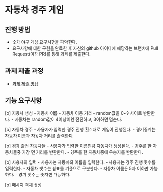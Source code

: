 # 자동차 경주 게임
## 진행 방법
* 숫자 야구 게임 요구사항을 파악한다.
* 요구사항에 대한 구현을 완료한 후 자신의 github 아이디에 해당하는 브랜치에 Pull Request(이하 PR)를 통해 과제를 제출한다.

## 과제 제출 과정
* [과제 제출 방법](https://github.com/next-step/nextstep-docs/tree/master/precourse)


## 기능 요구사항
[o] 자동차 생성
    - 자동차 이름
    - 자동차 이동 거리
    - random값을 0~9 사이로 반환한다.
    - 자동차는 random값이 4이상이면 전진하고, 3이하면 멈춘다.

[o] 자동차 경주
    - 사용자가 입력한 경주 진행 횟수대로 게임이 진행된다.
    - 경기중계는 자동차 이름과 자동차 거리를 출력한다.

[o] 경기 출전 자동차들
	- 사용자가 입력한 이름만큼 자동차가 생성된다.
	- 경주를 한 자동차들중 가장 먼 거리를 반환한다.
	- 경주를 한 자동차중에 우승자를 반환한다.

[o] 사용자의 입력
    - 사용자는 자동차의 이름을 입력한다.
    - 사용자는 경주 진행 횟수를 입력한다.
    - 자동차 갯수는 쉼표를 기준으로 구분한다.
    - 자동차 이름은 5자 이하만 가능하다.
    - 경기 횟수는 숫자만 가능하다.
    
[o] 메세지 객체 생성